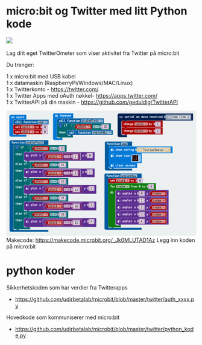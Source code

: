 # micro:bit og Twitter med litt Python kode

<img src="https://media.giphy.com/media/ZxYt768XuVzr9zqosJ/200w_d.gif"><br>

Lag ditt eget TwitterOmeter som viser aktivitet fra Twitter på micro:bit

Du trenger:

1 x micro:bit med USB kabel<br>
1 x datamaskin (RaspberryPi/Windows/MAC/Linux)<br>
1 x Twitterkonto - https://twitter.com/<br>
1 x Twitter Apps med oAuth nøkkel- https://apps.twitter.com/<br>
1 x TwitterAPI på din maskin - https://github.com/geduldig/TwitterAPI<br>

<img src="https://github.com/udirbetalab/microbit/blob/master/twitter/TwitterOmeter_makecode.png"><br>
Makecode: https://makecode.microbit.org/_Jk0MLUTAD1Az
Legg inn koden på micro:bit

# python koder

Sikkerhetskoden som har verdier fra Twitterapps<br>
- https://github.com/udirbetalab/microbit/blob/master/twitter/auth_xxxx.py<br>

Hovedkode som kommuniserer med micro:bit<br>
- https://github.com/udirbetalab/microbit/blob/master/twitter/python_kode.py<br>



